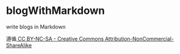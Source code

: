 blogWithMarkdown
================

write blogs in Markdown

遵循[ CC BY-NC-SA - Creative Commons Attribution-NonCommercial-ShareAlike](http://creativecommons.org/licenses/by-nc-sa/3.0/)
